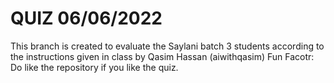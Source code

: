 # QUIZ 06/06/2022

This branch is created to evaluate the Saylani batch 3 students according to the instructions given in class by Qasim Hassan (aiwithqasim)
Fun Facotr: Do like the repository if you like the quiz.
